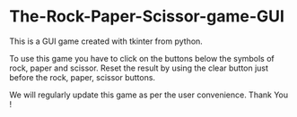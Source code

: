 # The-Rock-Paper-Scissor-game-GUI

This is a GUI game created with tkinter from python. 

To use this game you have to click on the buttons below the symbols of rock, paper and scissor. 
Reset the result by using the clear button just before the rock, paper, scissor buttons.

We will regularly update this game as per the user convenience. 
Thank You !
